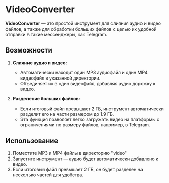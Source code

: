 # VideoConverter

**VideoConverter** — это простой инструмент для слияния аудио и видео файлов, а также для обработки больших файлов с целью их удобной отправки в такие мессенджеры, как Telegram.

## Возможности

1. **Слияние аудио и видео:**
   - Автоматически находит один MP3 аудиофайл и один MP4 видеофайл в указанной директории.
   - Объединяет их в один видеофайл, добавляя аудио дорожку к видео.

2. **Разделение больших файлов:**
   - Если итоговый файл превышает 2 ГБ, инструмент автоматически разделит его на части размером до 1.9 ГБ.
   - Эта функция позволяет легко загружать видео на платформы с ограничениями по размеру файлов, например, в Telegram.

## Использование

1. Поместите MP3 и MP4 файлы в директорию "video"
2. Запустите инструмент — аудио будет автоматически добавлено к видео.
3. Если итоговый файл превышает 2 ГБ, он будет разделен на несколько частей для удобства.
